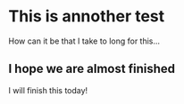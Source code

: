 # This is annother test 
How can it be that I take to long for this...

## I hope we are almost finished 
I will finish this today! 